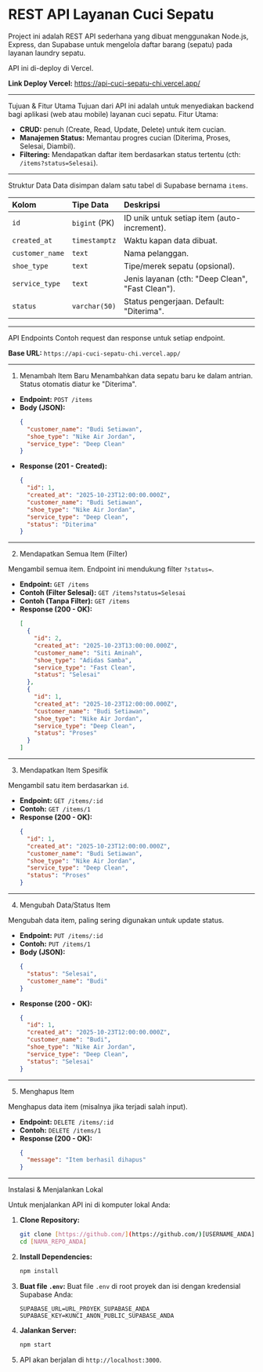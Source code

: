 # REST API Layanan Cuci Sepatu

Project ini adalah REST API sederhana yang dibuat menggunakan Node.js, Express, dan Supabase untuk mengelola daftar barang (sepatu) pada layanan laundry sepatu.

API ini di-deploy di Vercel.

**Link Deploy Vercel:** https://api-cuci-sepatu-chi.vercel.app/

---

Tujuan & Fitur Utama
Tujuan dari API ini adalah untuk menyediakan backend bagi aplikasi (web atau mobile) layanan cuci sepatu.
Fitur Utama:
* **CRUD:** penuh (Create, Read, Update, Delete) untuk item cucian.
* **Manajemen Status:** Memantau progres cucian (Diterima, Proses, Selesai, Diambil).
* **Filtering:** Mendapatkan daftar item berdasarkan status tertentu (cth: `/items?status=Selesai`).

---

Struktur Data
Data disimpan dalam satu tabel di Supabase bernama `items`.

| Kolom | Tipe Data | Deskripsi |
| :--- | :--- | :--- |
| `id` | `bigint` (PK) | ID unik untuk setiap item (auto-increment). |
| `created_at` | `timestamptz` | Waktu kapan data dibuat. |
| `customer_name`| `text` | Nama pelanggan. |
| `shoe_type` | `text` | Tipe/merek sepatu (opsional). |
| `service_type` | `text` | Jenis layanan (cth: "Deep Clean", "Fast Clean"). |
| `status` | `varchar(50)` | Status pengerjaan. Default: "Diterima". |

---

API Endpoints
Contoh request dan response untuk setiap endpoint.

**Base URL:** `https://api-cuci-sepatu-chi.vercel.app/`

---

1. Menambah Item Baru
Menambahkan data sepatu baru ke dalam antrian. Status otomatis diatur ke "Diterima".

* **Endpoint:** `POST /items`
* **Body (JSON):**
    ```json
    {
      "customer_name": "Budi Setiawan",
      "shoe_type": "Nike Air Jordan",
      "service_type": "Deep Clean"
    }
    ```
* **Response (201 - Created):**
    ```json
    {
      "id": 1,
      "created_at": "2025-10-23T12:00:00.000Z",
      "customer_name": "Budi Setiawan",
      "shoe_type": "Nike Air Jordan",
      "service_type": "Deep Clean",
      "status": "Diterima"
    }
    ```

---

2. Mendapatkan Semua Item (Filter)

Mengambil semua item. Endpoint ini mendukung filter `?status=`.

* **Endpoint:** `GET /items`
* **Contoh (Filter Selesai):** `GET /items?status=Selesai`
* **Contoh (Tanpa Filter):** `GET /items`
* **Response (200 - OK):**
    ```json
    [
      {
        "id": 2,
        "created_at": "2025-10-23T13:00:00.000Z",
        "customer_name": "Siti Aminah",
        "shoe_type": "Adidas Samba",
        "service_type": "Fast Clean",
        "status": "Selesai"
      },
      {
        "id": 1,
        "created_at": "2025-10-23T12:00:00.000Z",
        "customer_name": "Budi Setiawan",
        "shoe_type": "Nike Air Jordan",
        "service_type": "Deep Clean",
        "status": "Proses"
      }
    ]
    ```

---

3. Mendapatkan Item Spesifik

Mengambil satu item berdasarkan `id`.

* **Endpoint:** `GET /items/:id`
* **Contoh:** `GET /items/1`
* **Response (200 - OK):**
    ```json
    {
      "id": 1,
      "created_at": "2025-10-23T12:00:00.000Z",
      "customer_name": "Budi Setiawan",
      "shoe_type": "Nike Air Jordan",
      "service_type": "Deep Clean",
      "status": "Proses"
    }
    ```

---

4. Mengubah Data/Status Item

Mengubah data item, paling sering digunakan untuk update status.

* **Endpoint:** `PUT /items/:id`
* **Contoh:** `PUT /items/1`
* **Body (JSON):**
    ```json
    {
      "status": "Selesai",
      "customer_name": "Budi"
    }
    ```
* **Response (200 - OK):**
    ```json
    {
      "id": 1,
      "created_at": "2025-10-23T12:00:00.000Z",
      "customer_name": "Budi",
      "shoe_type": "Nike Air Jordan",
      "service_type": "Deep Clean",
      "status": "Selesai"
    }
    ```

---

5. Menghapus Item

Menghapus data item (misalnya jika terjadi salah input).

* **Endpoint:** `DELETE /items/:id`
* **Contoh:** `DELETE /items/1`
* **Response (200 - OK):**
    ```json
    {
      "message": "Item berhasil dihapus"
    }
    ```

---

Instalasi & Menjalankan Lokal

Untuk menjalankan API ini di komputer lokal Anda:

1.  **Clone Repository:**
    ```bash
    git clone [https://github.com/](https://github.com/)[USERNAME_ANDA]/[NAMA_REPO_ANDA].git
    cd [NAMA_REPO_ANDA]
    ```

2.  **Install Dependencies:**
    ```bash
    npm install
    ```

3.  **Buat file `.env`:**
    Buat file `.env` di root proyek dan isi dengan kredensial Supabase Anda:
    ```env
    SUPABASE_URL=URL_PROYEK_SUPABASE_ANDA
    SUPABASE_KEY=KUNCI_ANON_PUBLIC_SUPABASE_ANDA
    ```

4.  **Jalankan Server:**
    ```bash
    npm start
    ```

5.  API akan berjalan di `http://localhost:3000`.

